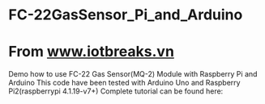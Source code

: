 # FC-22GasSensor_Pi_and_Arduino
# From www.iotbreaks.vn 

Demo how to use FC-22 Gas Sensor(MQ-2) Module with Raspberry Pi and Arduino
This code have been tested with Arduino Uno and Raspberry Pi2(raspberrypi 4.1.19-v7+)
Complete tutorial can be found here: 
